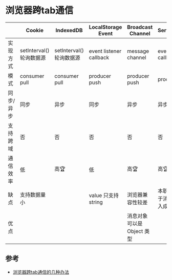 # 浏览器跨tab通信



|           | Cookie                  | IndexedDB               | LocalStorage Event      | Broadcast Channel          | ServiceWorker                          | window.postMessage      |
| --------- | ----------------------- | ----------------------- | ----------------------- | -------------------------- | -------------------------------------- | ----------------------- |
| 实现方式  | setInterval()轮询数据源 | setInterval()轮询数据源 | event listener callback | message channel            | event listener callback                | event listener callback |
| 模式      | consumer pull           | consumer pull           | producer push           | producer push              | producer push                          | producer push           |
| 同步/异步 | 同步                    | 异步                    | 同步                    | 异步                       | 异步                                   | 异步                    |
| 支持跨域  | 否                      | 否                      | 否                      | 否                         | 否                                     | 是🏆                     |
| 通信效率  | 低                      | 高🏆                     | 低                      | 高🏆                        | 高🏆                                    | 高🏆                     |
| 缺点      | 支持数据量小            |                         | value 只支持 string     | 浏览器兼容性较差           | 本职作用不是用于消息通信，引入成本较大 |                         |
| 优点      |                         |                         |                         | 消息对象可以是 Object 类型 |                                        | 支持跨域                |



## 参考

- [浏览器跨tab通信的几种办法](https://www.hateonion.me/posts/21oct14#windowpostmessage)

